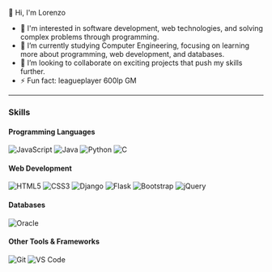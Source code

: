 👋 Hi, I'm Lorenzo
- 👀 I'm interested in software development, web technologies, and solving complex problems through programming.  
- 🌱 I’m currently studying Computer Engineering, focusing on learning more about programming, web development, and databases.  
- 💞️ I’m looking to collaborate on exciting projects that push my skills further.  
- ⚡ Fun fact: leagueplayer 600lp GM
---

### Skills

#### Programming Languages  
![JavaScript](https://img.shields.io/badge/-JavaScript-F7DF1E?logo=javascript&logoColor=black&style=flat-square)
![Java](https://img.shields.io/badge/-Java-007396?logo=java&logoColor=white&style=flat-square)
![Python](https://img.shields.io/badge/-Python-3776AB?logo=python&logoColor=white&style=flat-square)
![C](https://img.shields.io/badge/-C-A8B9CC?logo=c&logoColor=black&style=flat-square)

#### Web Development  
![HTML5](https://img.shields.io/badge/-HTML5-E34F26?logo=html5&logoColor=white&style=flat-square)
![CSS3](https://img.shields.io/badge/-CSS3-1572B6?logo=css3&logoColor=white&style=flat-square)
![Django](https://img.shields.io/badge/-Django-092E20?logo=django&logoColor=white&style=flat-square)
![Flask](https://img.shields.io/badge/-Flask-000000?logo=flask&logoColor=white&style=flat-square)
![Bootstrap](https://img.shields.io/badge/-Bootstrap-563D7C?logo=bootstrap&logoColor=white&style=flat-square)
![jQuery](https://img.shields.io/badge/-jQuery-0769AD?logo=jquery&logoColor=white&style=flat-square)

#### Databases  
![Oracle](https://img.shields.io/badge/-Oracle-F80000?logo=oracle&logoColor=white&style=flat-square)

#### Other Tools & Frameworks  
![Git](https://img.shields.io/badge/-Git-F05032?logo=git&logoColor=white&style=flat-square)
![VS Code](https://img.shields.io/badge/-VS%20Code-007ACC?logo=visual-studio-code&logoColor=white&style=flat-square)


